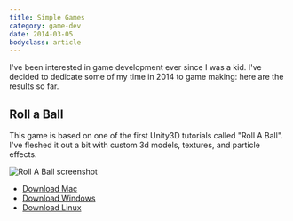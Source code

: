 ```yaml
---
title: Simple Games
category: game-dev
date: 2014-03-05
bodyclass: article
---
```


I've been interested in game development ever since I was a kid. I've decided to dedicate some of my time in 2014 to game making: here are the results so far.

## Roll a Ball

This game is based on one of the first Unity3D tutorials called "Roll A Ball". I've fleshed it out a bit with custom 3d models, textures, and particle effects.

<img src="../assets/images/rollaball-80q.jpg" alt="Roll A Ball screenshot" />

* [Download Mac](http://files.nylira.com/games/nylira-rollaball-mac.zip)
* [Download Windows](http://files.nylira.com/games/nylira-rollaball-win.zip)
* [Download Linux](http://files.nylira.com/games/nylira-rollaball-linux.zip)

